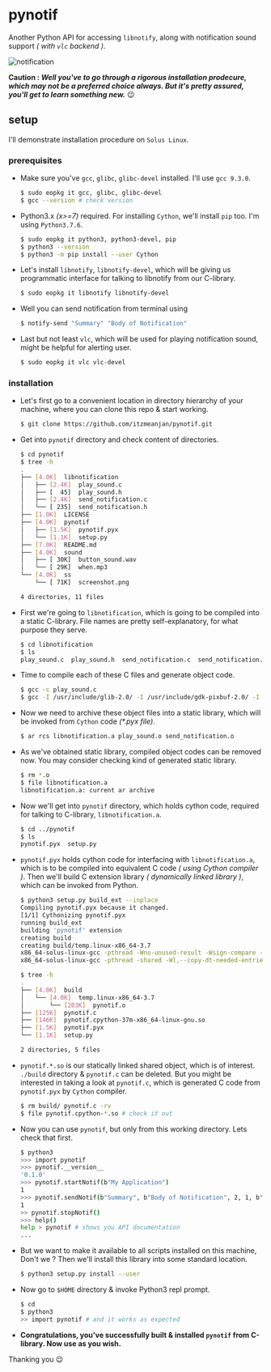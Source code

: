 # pynotif

Another Python API for accessing `libnotify`, along with notification sound support _( with `vlc` backend )_.

![notification](screenshots/screenshot.png)

**Caution : _Well you've to go through a rigorous installation prodecure, which may not be a preferred choice always. But it's pretty assured, you'll get to learn something new._** :wink:

## setup

I'll demonstrate installation procedure on `Solus Linux`.

### prerequisites

- Make sure you've `gcc`, `glibc`, `glibc-devel` installed. I'll use `gcc 9.3.0`.
    ```bash
    $ sudo eopkg it gcc, glibc, glibc-devel
    $ gcc --version # check version
    ```
- Python3.x _(x>=7)_ required. For installing `Cython`, we'll install `pip` too. I'm using `Python3.7.6`.
    ```bash
    $ sudo eopkg it python3, python3-devel, pip
    $ python3 --version
    $ python3 -m pip install --user Cython
    ```
- Let's install `libnotify`, `libnotify-devel`, which will be giving us programmatic interface for talking to libnotify from our C-library.
    ```bash
    $ sudo eopkg it libnotify libnotify-devel
    ```
- Well you can send notification from terminal using
    ```bash
    $ notify-send "Summary" "Body of Notification"
    ```
- Last but not least `vlc`, which will be used for playing notification sound, might be helpful for alerting user.
    ```bash
    $ sudo eopkg it vlc vlc-devel
    ```

### installation

- Let's first go to a convenient location in directory hierarchy of your machine, where you can clone this repo & start working.
    ```bash
    $ git clone https://github.com/itzmeanjan/pynotif.git
    ```
- Get into `pynotif` directory and check content of directories.
    ```bash
    $ cd pynotif
    $ tree -h
    .
    ├── [4.0K]  libnotification
    │   ├── [2.4K]  play_sound.c
    │   ├── [  45]  play_sound.h
    │   ├── [2.4K]  send_notification.c
    │   └── [ 235]  send_notification.h
    ├── [1.0K]  LICENSE
    ├── [4.0K]  pynotif
    │   ├── [1.5K]  pynotif.pyx
    │   └── [1.1K]  setup.py
    ├── [7.0K]  README.md
    ├── [4.0K]  sound
    │   ├── [ 30K]  button_sound.wav
    │   └── [ 29K]  when.mp3
    └── [4.0K]  ss
        └── [ 71K]  screenshot.png

    4 directories, 11 files
    ```

- First we're going to `libnotification`, which is going to be compiled into a static C-library. File names are pretty self-explanatory, for what purpose they serve.

    ```bash
    $ cd libnotification
    $ ls
    play_sound.c  play_sound.h  send_notification.c  send_notification.h
    ```
- Time to compile each of these C files and generate object code.
    ```bash
    $ gcc -c play_sound.c
    $ gcc -I /usr/include/glib-2.0/ -I /usr/include/gdk-pixbuf-2.0/ -I /usr/lib64/glib-2.0/include/ -c send_notification.c
    ```

- Now we need to archive these object files into a static library, which will be invoked from `Cython` code _(*.pyx file)_.
    ```bash
    $ ar rcs libnotification.a play_sound.o send_notification.o
    ```

- As we've obtained static library, compiled object codes can be removed now. You may consider checking kind of generated static library.
    ```bash
    $ rm *.o
    $ file libnotification.a
    libnotification.a: current ar archive
    ```

- Now we'll get into `pynotif` directory, which holds cython code, required for talking to C-library, `libnotification.a`.
    ```bash
    $ cd ../pynotif
    $ ls
    pynotif.pyx  setup.py
    ```

- `pynotif.pyx` holds cython code for interfacing with `libnotification.a`, which is to be compiled into equivalent C code _( using Cython compiler )_. Then we'll build C extension library _( dynamically linked library )_, which can be invoked from Python.
    ```bash
    $ python3 setup.py build_ext --inplace
    Compiling pynotif.pyx because it changed.
    [1/1] Cythonizing pynotif.pyx
    running build_ext
    building 'pynotif' extension
    creating build
    creating build/temp.linux-x86_64-3.7
    x86_64-solus-linux-gcc -pthread -Wno-unused-result -Wsign-compare -DNDEBUG -g -fwrapv -O3 -Wall -mtune=generic -march=x86-64 -g2 -pipe -fPIC -Wformat -Wformat-security -D_FORTIFY_SOURCE=2 -fstack-protector-strong --param ssp-buffer-size=32 -fasynchronous-unwind-tables -ftree-vectorize -feliminate-unused-debug-types -Wall -Wno-error -Wp,-D_REENTRANT -fno-semantic-interposition -O3 -falign-functions=32 -I/usr/include -mtune=generic -march=x86-64 -g2 -pipe -fPIC -Wformat -Wformat-security -D_FORTIFY_SOURCE=2 -fstack-protector-strong --param ssp-buffer-size=32 -fasynchronous-unwind-tables -ftree-vectorize -feliminate-unused-debug-types -Wall -Wno-error -Wp,-D_REENTRANT -fno-semantic-interposition -O3 -falign-functions=32 -fPIC -I/usr/include/glib-2.0/ -I/usr/include/gdk-pixbuf-2.0/ -I/usr/lib64/glib-2.0/include/ -I../libnotification/ -I/usr/include/python3.7m -c pynotif.c -o build/temp.linux-x86_64-3.7/pynotif.o
    x86_64-solus-linux-gcc -pthread -shared -Wl,--copy-dt-needed-entries -Wl,-O1 -Wl,-z,relro -Wl,-z,now -Wl,-z,max-page-size=0x1000 -Wl,-Bsymbolic-functions -Wl,--sort-common -Wl,--copy-dt-needed-entries -Wl,-O1 -Wl,-z,relro -Wl,-z,now -Wl,-z,max-page-size=0x1000 -Wl,-Bsymbolic-functions -Wl,--sort-common build/temp.linux-x86_64-3.7/pynotif.o -L/usr/lib64/ -L../libnotification/ -L/usr/lib64 -lvlc -lnotify -lnotification -lpython3.7m -o /home/anjan/Documents/my_programs/still_working/open/pynotif/pynotif/pynotif.cpython-37m-x86_64-linux-gnu.so

    $ tree -h
    .
    ├── [4.0K]  build
    │   └── [4.0K]  temp.linux-x86_64-3.7
    │       └── [203K]  pynotif.o
    ├── [125K]  pynotif.c
    ├── [146K]  pynotif.cpython-37m-x86_64-linux-gnu.so
    ├── [1.5K]  pynotif.pyx
    └── [1.1K]  setup.py

    2 directories, 5 files
    ```

- `pynotif.*.so` is our statically linked shared object, which is of interest. `./build` directory & `pynotif.c` can be deleted. But you might be interested in taking a look at `pynotif.c`, which is generated C code from `pynotif.pyx` by `Cython` compiler.
    ```bash
    $ rm build/ pynotif.c -rv
    $ file pynotif.cpython-*.so # check it out
    ```
- Now you can use `pynotif`, but only from this working directory. Lets check that first.
    ```bash
    $ python3
    >>> import pynotif
    >>> pynotif.__version__
    '0.1.0'
    >>> pynotif.startNotif(b"My Application")
    1
    >>> pynotif.sendNotif(b"Summary", b"Body of Notification", 2, 1, b"/path/to/icon/file", b"/path/to/notification/sound/file")
    1
    >> pynotif.stopNotif()
    >>> help()
    help > pynotif # shows you API documentation
    ...
    ```

- But we want to make it available to all scripts installed on this machine, Don't we ? Then we'll install this library into some standard location.
    ```bash
    $ python3 setup.py install --user
    ```

- Now go to `$HOME` directory & invoke Python3 repl prompt.
    ```bash
    $ cd
    $ python3
    >> import pynotif # and it works as expected
    ```

- **Congratulations, you've successfully built & installed `pynotif` from C-library. Now use as you wish.**


Thanking you :wink:
